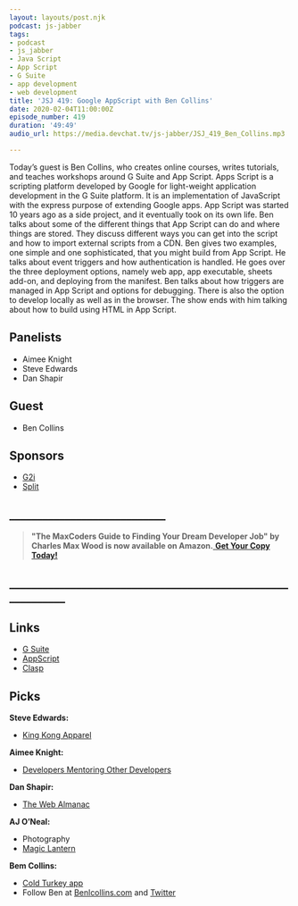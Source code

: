 ```yaml
---
layout: layouts/post.njk
podcast: js-jabber
tags:
- podcast
- js_jabber
- Java Script
- App Script
- G Suite
- app development
- web development
title: 'JSJ 419: Google AppScript with Ben Collins'
date: 2020-02-04T11:00:00Z
episode_number: 419
duration: '49:49'
audio_url: https://media.devchat.tv/js-jabber/JSJ_419_Ben_Collins.mp3

---
```

Today’s guest is Ben Collins, who creates online courses, writes tutorials, and teaches workshops around G Suite and App Script. Apps Script is a scripting platform developed by Google for light-weight application development in the G Suite platform. It is an implementation of JavaScript with the express purpose of extending Google apps. App Script was started 10 years ago as a side project, and it eventually took on its own life. Ben talks about some of the different things that App Script can do and where things are stored. They discuss different ways you can get into the script and how to import external scripts from a CDN. Ben gives two examples, one simple and one sophisticated, that you might build from App Script. He talks about event triggers and how authentication is handled. He goes over the three deployment options, namely web app, app executable, sheets add-on, and deploying from the manifest. Ben talks about how triggers are managed in App Script and options for debugging. There is also the option to develop locally as well as in the browser. The show ends with him talking about how to build using HTML in App Script.

## Panelists

* Aimee Knight
* Steve Edwards
* Dan Shapir

## Guest

* Ben Collins

## Sponsors

* [G2i](https://www.g2i.co/)
* [Split](https://on.split.io/37M1fu2)

## **____________________________**

> **"The MaxCoders Guide to Finding Your Dream Developer Job" by Charles Max Wood is now available on Amazon.**[ **Get Your Copy Today!**](https://www.amazon.com/gp/product/B081MBL5C9/ref=as_li_ss_tl?ie=UTF8&linkCode=sl1&tag=devchattv-20&linkId=9d61363241636e2546ef46abba198746&language=en_US)

## **____________________________________________________________**

## Links

* [G Suite](https://gsuite.google.com/)
* [AppScript](https://script.google.com/home)
* [Clasp](https://github.com/google/clasp)

## Picks

**Steve Edwards:**

* [King Kong Apparel](https://kingkongapparel.com/)

**Aimee Knight:**

* [Developers Mentoring Other Developers](https://blog.pragmaticengineer.com/developers-mentoring-other-developers/)

**Dan Shapir:**

* [The Web Almanac](https://almanac.httparchive.org/en/2019/)

**AJ O’Neal:**

* Photography
* [Magic Lantern](https://magiclantern.fm/)

**Bem Collins:**

* [Cold Turkey app](https://getcoldturkey.com/)
* Follow Ben at [Benlcollins.com](https://www.benlcollins.com/) and [Twitter](https://twitter.com/benlcollins?ref_src=twsrc%5Egoogle%7Ctwcamp%5Eserp%7Ctwgr%5Eauthor)